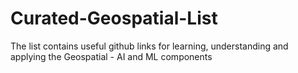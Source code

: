 # Curated-Geospatial-List
The list contains useful github links for learning, understanding and applying the Geospatial - AI and ML components
